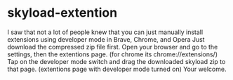 # skyload-extention
I saw that not a lot of people knew that you can just manually install extensions using developer mode in Brave, Chrome, and Opera 
Just download the compressed zip file first.
Open your browser and go to the settings, then the extentions page. (for chrome its chrome://extensions/)
Tap on the developer mode switch and drag the downloaded skyload zip to that page. (extentions page with developer mode turned on)
Your welcome.
